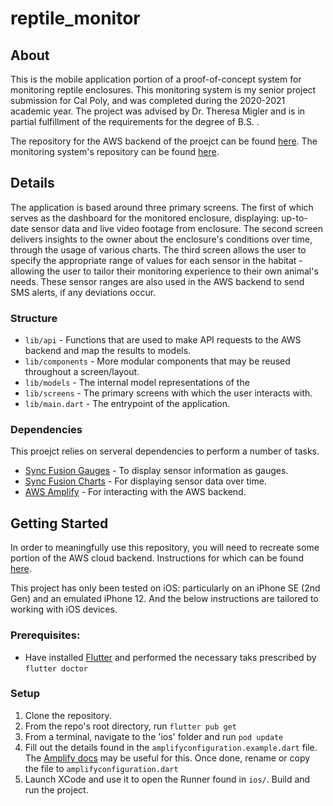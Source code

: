 # reptile_monitor

## About
This is the mobile application portion of a proof-of-concept system for monitoring reptile enclosures. This monitoring system is my senior project submission for Cal Poly, and was completed during the 2020-2021 academic year. The project was advised by Dr. Theresa Migler and is in partial fulfillment of the requirements for the degree of B.S. .

The repository for the AWS backend of the proejct can be found [here](). The monitoring system's repository can be found [here]().

## Details
The application is based around three primary screens. The first of which serves as the dashboard for the monitored enclosure, displaying: up-to-date sensor data and live video footage from enclosure. The second screen delivers insights to the owner about the enclosure's conditions over time, through the usage of various charts. The third screen allows the user to specify the appropriate range of values for each sensor in the habitat - allowing the user to tailor their monitoring experience to their own animal's needs. These sensor ranges are also used in the AWS backend to send SMS alerts, if any deviations occur.

### Structure

* `lib/api` - Functions that are used to make API requests to the AWS backend and map the results to models.
* `lib/components` - More modular components that may be reused throughout a screen/layout.
* `lib/models` - The internal model representations of the 
* `lib/screens` - The primary screens with which the user interacts with. 
* `lib/main.dart` - The entrypoint of the application.

### Dependencies
This proejct relies on serveral dependencies to perform a number of tasks.
* [Sync Fusion Gauges](https://pub.dev/packages/syncfusion_flutter_gauges) - To display sensor information as gauges.
* [Sync Fusion Charts](https://pub.dev/packages/syncfusion_flutter_charts) - For displaying sensor data over time.
* [AWS Amplify](https://docs.amplify.aws/start/q/integration/flutter/) - For interacting with the AWS backend.

## Getting Started

In order to meaningfully use this repository, you will need to recreate some portion of the AWS cloud backend. Instructions for which can be found [here](). 

This project has only been tested on iOS: particularly on an iPhone SE (2nd Gen) and an emulated iPhone 12. And the below 
instructions are tailored to working with iOS devices.

### Prerequisites:
* Have installed [Flutter]() and performed the necessary taks prescribed by `flutter doctor`

### Setup
1. Clone the repository.
2. From the repo's root directory, run `flutter pub get`
3. From a terminal, navigate to the 'ios' folder and run `pod update`
4. Fill out the details found in the `amplifyconfiguration.example.dart` file. The [Amplify docs](https://docs.amplify.aws/start/getting-started/installation/q/integration/flutter/#install-and-configure-the-amplify-cli) may be useful for this. Once done, rename or copy the file to `amplifyconfiguration.dart`
5. Launch XCode and use it to open the Runner found in `ios/`. Build and run the project.
